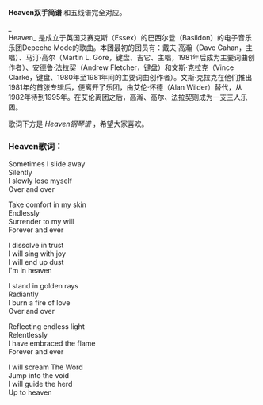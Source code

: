 

**Heaven双手简谱** 和五线谱完全对应。

_  
Heaven_ 是成立于英国艾赛克斯（Essex）的巴西尔登（Basildon）的电子音乐乐团Depeche
Mode的歌曲。本团最初的团员有：戴夫·高瀚（Dave Gahan，主唱）、马汀·高尔（Martin L.
Gore，键盘、吉它、主唱，1981年后成为主要词曲创作者）、安德鲁·法拉契（Andrew Fletcher，键盘）和文斯·克拉克（Vince
Clarke，键盘、1980年至1981年间的主要词曲创作者）。文斯·克拉克在他们推出1981年的首张专辑后，便离开了乐团，由艾伦·怀德（Alan
Wilder）替代，从1982年待到1995年。在艾伦离团之后，高瀚、高尔、法拉契则成为一支三人乐团。

  
歌词下方是 _Heaven钢琴谱_ ，希望大家喜欢。

### Heaven歌词：

Sometimes I slide away  
Silently  
I slowly lose myself  
Over and over

Take comfort in my skin  
Endlessly  
Surrender to my will  
Forever and ever

I dissolve in trust  
I will sing with joy  
I will end up dust  
I'm in heaven

I stand in golden rays  
Radiantly  
I burn a fire of love  
Over and over

Reflecting endless light  
Relentlessly  
I have embraced the flame  
Forever and ever

I will scream The Word  
Jump into the void  
I will guide the herd  
Up to heaven

